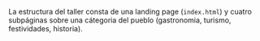 La estructura del taller consta de una landing page (`index.html`) y cuatro subpáginas sobre una cátegoria del pueblo (gastronomia, turismo, festividades, historia).
